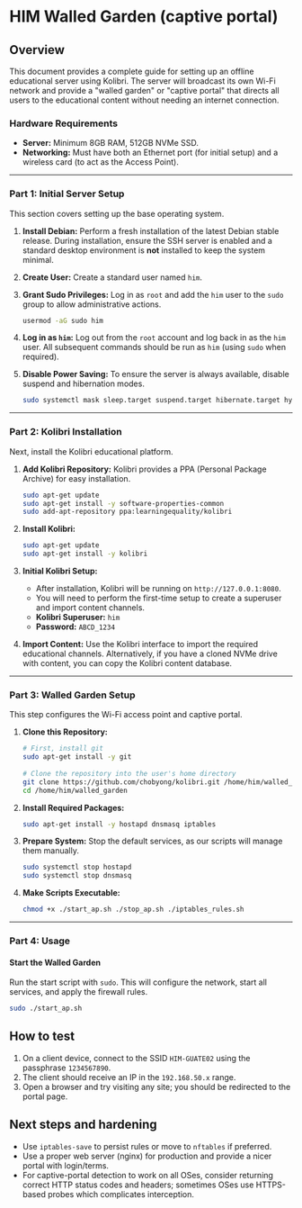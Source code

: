 HIM Walled Garden (captive portal)
=================================
 
Overview
--------
 
This document provides a complete guide for setting up an offline educational server using Kolibri. The server will broadcast its own Wi-Fi network and provide a "walled garden" or "captive portal" that directs all users to the educational content without needing an internet connection.
 
### Hardware Requirements
 
- **Server:** Minimum 8GB RAM, 512GB NVMe SSD.
- **Networking:** Must have both an Ethernet port (for initial setup) and a wireless card (to act as the Access Point).
 
---
 
### Part 1: Initial Server Setup
 
This section covers setting up the base operating system.
 
1.  **Install Debian:** Perform a fresh installation of the latest Debian stable release. During installation, ensure the SSH server is enabled and a standard desktop environment is **not** installed to keep the system minimal.
 
2.  **Create User:** Create a standard user named `him`.
 
3.  **Grant Sudo Privileges:** Log in as `root` and add the `him` user to the `sudo` group to allow administrative actions.
 
    ```bash
    usermod -aG sudo him
    ```
 
4.  **Log in as `him`:** Log out from the `root` account and log back in as the `him` user. All subsequent commands should be run as `him` (using `sudo` when required).
 
5.  **Disable Power Saving:** To ensure the server is always available, disable suspend and hibernation modes.
 
    ```bash
    sudo systemctl mask sleep.target suspend.target hibernate.target hybrid-sleep.target
    ```
 
---
 
### Part 2: Kolibri Installation
 
Next, install the Kolibri educational platform.
 
1.  **Add Kolibri Repository:** Kolibri provides a PPA (Personal Package Archive) for easy installation.
 
    ```bash
    sudo apt-get update
    sudo apt-get install -y software-properties-common
    sudo add-apt-repository ppa:learningequality/kolibri
    ```
 
2.  **Install Kolibri:**
 
    ```bash
    sudo apt-get update
    sudo apt-get install -y kolibri
    ```
 
3.  **Initial Kolibri Setup:**
    -   After installation, Kolibri will be running on `http://127.0.0.1:8080`.
    -   You will need to perform the first-time setup to create a superuser and import content channels.
    -   **Kolibri Superuser:** `him`
    -   **Password:** `ABCD_1234`
 
4.  **Import Content:** Use the Kolibri interface to import the required educational channels. Alternatively, if you have a cloned NVMe drive with content, you can copy the Kolibri content database.
 
---
 
### Part 3: Walled Garden Setup
 
This step configures the Wi-Fi access point and captive portal.
 
1.  **Clone this Repository:**
 
    ```bash
    # First, install git
    sudo apt-get install -y git
 
    # Clone the repository into the user's home directory
    git clone https://github.com/chobyong/kolibri.git /home/him/walled_garden
    cd /home/him/walled_garden
    ```
 
2.  **Install Required Packages:**
 
    ```bash
    sudo apt-get install -y hostapd dnsmasq iptables
    ```
 
3.  **Prepare System:** Stop the default services, as our scripts will manage them manually.
 
    ```bash
    sudo systemctl stop hostapd
    sudo systemctl stop dnsmasq
    ```
 
4.  **Make Scripts Executable:**
 
    ```bash
    chmod +x ./start_ap.sh ./stop_ap.sh ./iptables_rules.sh
    ```
 
---
 
### Part 4: Usage
 
#### Start the Walled Garden
 
Run the start script with `sudo`. This will configure the network, start all services, and apply the firewall rules.
 
```bash
sudo ./start_ap.sh
```

How to test
-----------

1. On a client device, connect to the SSID `HIM-GUATE02` using the passphrase `1234567890`.
2. The client should receive an IP in the `192.168.50.x` range.
3. Open a browser and try visiting any site; you should be redirected to the portal page.

Next steps and hardening
------------------------

- Use `iptables-save` to persist rules or move to `nftables` if preferred.
- Use a proper web server (nginx) for production and provide a nicer portal with login/terms.
- For captive-portal detection to work on all OSes, consider returning correct HTTP status codes and headers; sometimes OSes use HTTPS-based probes which complicates interception.
